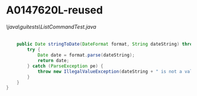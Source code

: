 # A0147620L-reused
###### \java\guitests\ListCommandTest.java
``` java
    public Date stringToDate(DateFormat format, String dateString) throws IllegalValueException {
        try {
            Date date = format.parse(dateString);
            return date;
        } catch (ParseException pe) {
            throw new IllegalValueException(dateString + " is not a valid date");
        }
    }
}
```

